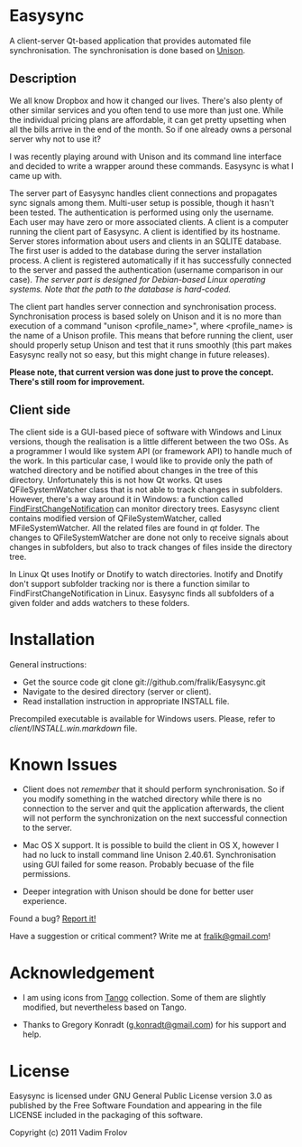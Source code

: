Easysync
========

A client-server Qt-based application that provides automated file synchronisation. The synchronisation is done based on [Unison](http://www.cis.upenn.edu/~bcpierce/unison/).

Description
-----------

We all know Dropbox and how it changed our lives. There's also plenty of other similar services and you often tend to use more than just one. While the individual pricing plans are affordable, it can get pretty upsetting when all the bills arrive in the end of the month. So if one already owns a personal server why not to use it?

I was recently playing around with Unison and its command line interface and decided to write a wrapper around these commands. Easysync is what I came up with. 

The server part of Easysync handles client connections and propagates sync signals among them. Multi-user setup is possible, though it hasn't been tested. The authentication is performed using only the username.  Each user may have zero or more associated clients. A client is a computer running the client part of Easysync. A client is identified by its hostname. Server stores information about users and clients in an SQLITE database. The first user is added to the database during the server installation process. A client is registered automatically if it has successfully connected to the server and passed the authentication (username comparison in our case). *The server part is designed for Debian-based Linux operating systems. Note that the path to the database is hard-coded.*

The client part handles server connection and synchronisation process. Synchronisation process is based solely on Unison and it is no more than execution of a command "unison <profile_name>", where <profile_name> is the name of a Unison profile. This means that before running the client, user should properly setup Unison and test that it runs smoothly (this part makes Easysync really not so easy, but this might change in future releases).

**Please note, that current version was done just to prove the concept. There's still room for improvement.**

Client side
-----------

The client side is a GUI-based piece of software with Windows and Linux versions, though the realisation is a little different between the two OSs. As a programmer I would like system API (or framework API) to handle much of the work. In this particular case, I would like to provide only the path of watched directory and be notified about changes in the tree of this directory. Unfortunately this is not how Qt works. Qt uses QFileSystemWatcher class that is not able to track changes in subfolders. However, there's a way around it in Windows: a function called [FindFirstChangeNotification](http://msdn.microsoft.com/en-us/library/aa364417.aspx) can monitor directory trees. Easysync client contains modified version of QFileSystemWatcher, called MFileSystemWatcher. All the related files are found in *qt* folder. The changes to QFileSystemWatcher are done not only to receive signals about changes in subfolders, but also to track changes of files inside the directory tree.

In Linux Qt uses Inotify or Dnotify to watch directories. Inotify and Dnotify don't support subfolder tracking nor is there a function similar to FindFirstChangeNotification in Linux. Easysync finds all subfolders of a given folder and adds watchers to these folders.

Installation
============

General instructions:
* Get the source code
    git clone git://github.com/fralik/Easysync.git
* Navigate to the desired directory (server or client).
* Read installation instruction in appropriate INSTALL file.

Precompiled executable is available for Windows users. Please, refer to *client/INSTALL.win.markdown* file.

Known Issues
============

* Client does not *remember* that it should perform synchronisation. So if you modify something in the watched directory while there is no connection to the server and quit the application afterwards, the client will not perform the synchronization on the next successful connection to the server.

* Mac OS X support. It is possible to build the client in OS X, however I had no luck to install command line Unison 2.40.61. Synchronisation using GUI failed for some reason. Probably becuase of the file permissions.

* Deeper integration with Unison should be done for better user experience.

Found a bug? [Report it!](https://github.com/fralik/Easysync/issues)

Have a suggestion or critical comment? Write me at fralik@gmail.com!

Acknowledgement
===============

* I am using icons from [Tango](http://tango.freedesktop.org/Tango_Desktop_Project) collection. Some of them are slightly modified, but nevertheless based on Tango.

* Thanks to Gregory Konradt (g.konradt@gmail.com) for his support and help.

License
=======
Easysync is licensed under GNU General Public License version 3.0 as published by the Free Software Foundation and appearing in the file LICENSE included in the packaging of this software.

Copyright (c) 2011 Vadim Frolov
